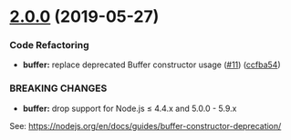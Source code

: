 # [2.0.0](https://github.com/faeldt/base64id/compare/1.0.0...2.0.0) (2019-05-27)


### Code Refactoring

* **buffer:** replace deprecated Buffer constructor usage ([#11](https://github.com/faeldt/base64id/issues/11)) ([ccfba54](https://github.com/faeldt/base64id/commit/ccfba54))


### BREAKING CHANGES

* **buffer:** drop support for Node.js ≤ 4.4.x and 5.0.0 - 5.9.x

See: https://nodejs.org/en/docs/guides/buffer-constructor-deprecation/
